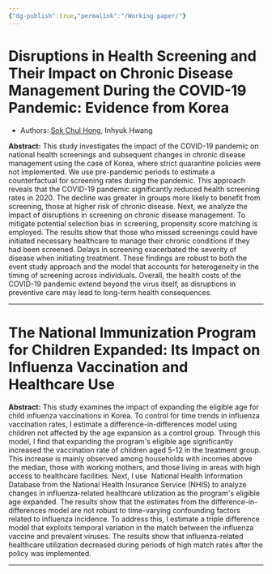 ```yaml
---
{"dg-publish":true,"permalink":"/Working paper/"}
---
```


# Disruptions in Health Screening and Their Impact on Chronic Disease Management During the COVID-19 Pandemic: Evidence from Korea

- Authors: [Sok Chul Hong](https://sites.google.com/site/sokchulhong/), Inhyuk Hwang

**Abstract:**
This study investigates the impact of the COVID-19 pandemic on national health screenings and subsequent changes in chronic disease management using the case of Korea, where strict quarantine policies were not implemented. We use pre-pandemic periods to estimate a counterfactual for screening rates during the pandemic. This approach reveals that the COVID-19 pandemic significantly reduced health screening rates in 2020. The decline was greater in groups more likely to benefit from screening, those at higher risk of chronic disease. Next, we analyze the impact of disruptions in screening on chronic disease management. To mitigate potential selection bias in screening, propensity score matching is employed. The results show that those who missed screenings could have initiated necessary healthcare to manage their chronic conditions if they had been screened. Delays in screening exacerbated the severity of disease when initiating treatment. These findings are robust to both the event study approach and the model that accounts for heterogeneity in the timing of screening across individuals. Overall, the health costs of the COVID-19 pandemic extend beyond the virus itself, as disruptions in preventive care may lead to long-term health consequences.

---
# The National Immunization Program for Children Expanded: Its Impact on Influenza Vaccination and Healthcare Use

**Abstract:**
This study examines the impact of expanding the eligible age for child influenza vaccinations in Korea. To control for time trends in influenza vaccination rates, I estimate a difference-in-differences model using children not affected by the age expansion as a control group. Through this model, I find that expanding the program's eligible age significantly increased the vaccination rate of children aged 5-12 in the treatment group. This increase is mainly observed among households with incomes above the median, those with working mothers, and those living in areas with high access to healthcare facilities. Next, I use  National Health Information Database from the National Health Insurance Service (NHIS) to analyze changes in influenza-related healthcare utilization as the program's eligible age expanded. The results show that the estimates from the difference-in-differences model are not robust to time-varying confounding factors related to influenza incidence. To address this, I estimate a triple difference model that exploits temporal variation in the match between the influenza vaccine and prevalent viruses. The results show that influenza-related healthcare utilization decreased during periods of high match rates after the policy was implemented.

---

